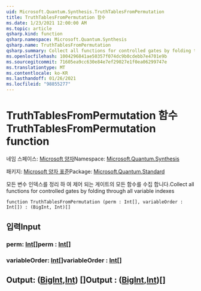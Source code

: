 ```yaml
---
uid: Microsoft.Quantum.Synthesis.TruthTablesFromPermutation
title: TruthTablesFromPermutation 함수
ms.date: 1/23/2021 12:00:00 AM
ms.topic: article
qsharp.kind: function
qsharp.namespace: Microsoft.Quantum.Synthesis
qsharp.name: TruthTablesFromPermutation
qsharp.summary: Collect all functions for controlled gates by folding through all variable indexes
ms.openlocfilehash: 1004296841ae50357f074dc9b0cdebb7e4701e9b
ms.sourcegitcommit: 71605ea9cc630e84e7ef29027e1f0ea06299747e
ms.translationtype: MT
ms.contentlocale: ko-KR
ms.lasthandoff: 01/26/2021
ms.locfileid: "98855277"
---
```

# <a name="truthtablesfrompermutation-function"></a><span data-ttu-id="0e0ac-102">TruthTablesFromPermutation 함수</span><span class="sxs-lookup"><span data-stu-id="0e0ac-102">TruthTablesFromPermutation function</span></span>

<span data-ttu-id="0e0ac-103">네임 스페이스: [Microsoft 양자](xref:Microsoft.Quantum.Synthesis)</span><span class="sxs-lookup"><span data-stu-id="0e0ac-103">Namespace: [Microsoft.Quantum.Synthesis](xref:Microsoft.Quantum.Synthesis)</span></span>

<span data-ttu-id="0e0ac-104">패키지: [Microsoft 양자 표준](https://nuget.org/packages/Microsoft.Quantum.Standard)</span><span class="sxs-lookup"><span data-stu-id="0e0ac-104">Package: [Microsoft.Quantum.Standard](https://nuget.org/packages/Microsoft.Quantum.Standard)</span></span>


<span data-ttu-id="0e0ac-105">모든 변수 인덱스를 정리 하 여 제어 되는 게이트의 모든 함수를 수집 합니다.</span><span class="sxs-lookup"><span data-stu-id="0e0ac-105">Collect all functions for controlled gates by folding through all variable indexes</span></span>

```qsharp
function TruthTablesFromPermutation (perm : Int[], variableOrder : Int[]) : (BigInt, Int)[]
```


## <a name="input"></a><span data-ttu-id="0e0ac-106">입력</span><span class="sxs-lookup"><span data-stu-id="0e0ac-106">Input</span></span>

### <a name="perm--int"></a><span data-ttu-id="0e0ac-107">perm: [Int](xref:microsoft.quantum.lang-ref.int)[]</span><span class="sxs-lookup"><span data-stu-id="0e0ac-107">perm : [Int](xref:microsoft.quantum.lang-ref.int)[]</span></span>




### <a name="variableorder--int"></a><span data-ttu-id="0e0ac-108">variableOrder: [Int](xref:microsoft.quantum.lang-ref.int)[]</span><span class="sxs-lookup"><span data-stu-id="0e0ac-108">variableOrder : [Int](xref:microsoft.quantum.lang-ref.int)[]</span></span>





## <a name="output--bigintint"></a><span data-ttu-id="0e0ac-109">Output: ([BigInt](xref:microsoft.quantum.lang-ref.bigint),[Int](xref:microsoft.quantum.lang-ref.int)) []</span><span class="sxs-lookup"><span data-stu-id="0e0ac-109">Output : ([BigInt](xref:microsoft.quantum.lang-ref.bigint),[Int](xref:microsoft.quantum.lang-ref.int))[]</span></span>

